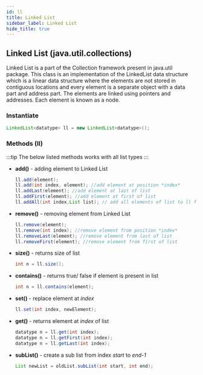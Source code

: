 ```yaml
---
id: ll
title: Linked List
sidebar_label: Linked List
hide_title: true
---
```

## Linked List (java.util.collections)
Linked List is a part of the Collection framework present in java.util package. This class is an implementation of the LinkedList data structure which is a linear data structure where the elements are not stored in contiguous locations and every element is a separate object with a data part and address part. The elements are linked using pointers and addresses. Each element is known as a node.

### Instantiate

```java
LinkedList<datatype> ll = new LinkedList<datatype>();
```
### Methods (ll)
:::tip
The below listed methods works with all list types
:::

- **add()** - adding element to Linked List
    ```java 
    ll.add(element);
    ll.add(int index, element); //add element at position *index*
    ll.addLast(element); //add element at last of list
    ll.addFirst(element); //add element at first of list
    ll.addAll(int index,List list); // add all elements of list to ll from index position
    ```

- **remove()** - removing element from Linked List
    ```java
    ll.remove(element);
    ll.remove(int index); //remove element from position *index*
    ll.removeLast(element); //remove element from last of list
    ll.removeFirst(element); //remove element from first of list
    ```
- **size()** - returns size of list
    ```java
    int n = ll.size();
    ```
- **contains()** - returns true/ false if element is present in list
    ```java
    int n = ll.contains(element);
    ```
- **set()** - replace element at *index* 
    ```java
    ll.set(int index, newElement);
    ```
- **get()** - returns element at *index* of list
    ```java
    datatype n = ll.get(int index);
    datatype n = ll.getFirst(int index);
    datatype n = ll.getLast(int index);
    ```
- **subList()** - create a sub list from index *start* to *end-1*
    ```java
    List newList = oldList.subList(int start, int end);
